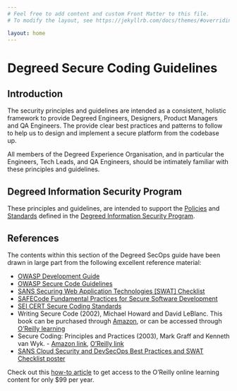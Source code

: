 ```yaml
---
# Feel free to add content and custom Front Matter to this file.
# To modify the layout, see https://jekyllrb.com/docs/themes/#overriding-theme-defaults

layout: home
---
```

# Degreed Secure Coding Guidelines

## Introduction
The security principles and guidelines are intended as a consistent, holistic framework to provide Degreed Engineers, Designers, Product Managers and QA Engineers. The provide clear best practices and patterns to follow to help us to design and implement a secure platform from the codebase up.

All members of the Degreed Experience Organisation, and in particular the Engineers, Tech Leads, and QA Engineers, should be intimately familiar with these principles and guidelines.

## Degreed Information Security Program
These principles and guidelines, are intended to support the [Policies](https://degreedjira.atlassian.net/wiki/spaces/InfoQA/pages/536150040/Policies) and [Standards](https://degreedjira.atlassian.net/wiki/spaces/InfoQA/pages/589463709) defined in the [Degreed Information Security Program](https://degreedjira.atlassian.net/wiki/spaces/InfoQA/pages/605552739/Degreed+Information+Security+Program).

## References
The contents within this section of the Degreed SecOps guide have been drawn in large part from the following excellent reference material:

- [OWASP Development Guide](https://wiki.owasp.org/index.php/Guide_Table_of_Contents)
- [OWASP Secure Code Guidelines](https://www.owasp.org/images/0/08/OWASP_SCP_Quick_Reference_Guide_v2.pdf)
- [SANS Securing Web Application Technologies [SWAT] Checklist](https://www.sans.org/cloud-security/securing-web-application-technologies/?msc=cloud-security-lp)
- [SAFECode Fundamental Practices for Secure Software Development](https://safecode.org/fundamental-practices-secure-software-development/)
- [SEI CERT Secure Coding Standards](https://wiki.sei.cmu.edu/confluence/display/seccode/Top+10+Secure+Coding+Practices)
- Writing Secure Code (2002),  Michael Howard and David LeBlanc. This book can be purchased through [Amazon](https://www.amazon.com.au/Writing-Secure-Code-Developer-Practices-ebook/dp/B00JDMP718), or can be accessed through [O’Reilly learning](https://www.oreilly.com/library/view/writing-secure-code/0735617228/)
- Secure Coding: Principles and Practices (2003), Mark Graff and Kenneth van Wyk. - [Amazon link](https://www.amazon.com.au/Secure-Coding-Principles-Mark-Graff/dp/0596002424), [O’Reilly link](https://www.oreilly.com/library/view/secure-coding-principles/0596002424/)
- [SANS Cloud Security and DevSecOps Best Practices and SWAT Checklist poster](https://www.sans.org/security-resources/posters/cloud/cloud-security-devsecops-practices-200)

Check out this [how-to article](https://degreedjira.atlassian.net/wiki/spaces/PROD/pages/2734096687) to get access to the O’Reilly online learning content for only $99 per year.

